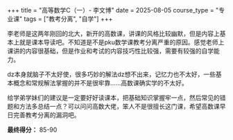 +++
title = "高等数学C（一）- 李文博"
date = 2025-08-05
course_type = "专业课"
tags = ["教考分离", "自学"]
+++

李老师是这两年刚回的北大，新开的高数课，讲课的风格比较幽默，但是内容上基本上就是课本导读吧。不知道是不是pku数学课教考分离严重的原因。感觉老师上课讲的内容很基础，但是作业和考试的内容技巧性比较强，需要有较强的自学能力。

dz本身就脑子不太好使，很多巧妙的解法dz想不出来，记忆力也不太好，一些基本概念和常规解法掌握的并不是很牢靠……高数课确实学的不太好。

给学弟学妹们的建议是一定要好好读课本，把基础知识掌握牢一点，然后常见的错题和方法多总结一点？可以问问高数大佬，笨人不是很擅长这门课，希望高数课早日完善教考分离的漏洞吧。

**最终得分：** 85-90
